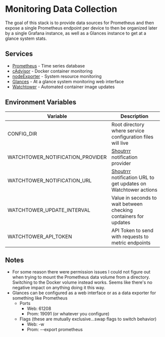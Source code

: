 # Monitoring Data Collection

The goal of this stack is to provide data sources for Prometheus and then expose a single Prometheus endpoint per device to then be organized later by a single Grafana instance, as well as a Glances instance to get at a glance system stats.

## Services

- [Prometheus](https://prometheus.io/) - Time series database
- [cAdvisor](https://github.com/google/cadvisor) - Docker container monitoring
- [nodeExporter](https://github.com/prometheus/node_exporter) - System resource monitoring
- [Glances](https://nicolargo.github.io/glances/) - At a glance system monitoring web interface
- [Watchtower](https://containrrr.dev/watchtower/) - Automated container image updates

## Environment Variables

| Variable                         | Description                                                                                                               |
| -------------------------------- | ------------------------------------------------------------------------------------------------------------------------- |
| CONFIG_DIR                       | Root directory where service configuration files will live                                                                |
| WATCHTOWER_NOTIFICATION_PROVIDER | [Shoutrrr](https://containrrr.dev/shoutrrr/v0.5/services/overview/) notification provider                                 |
| WATCHTOWER_NOTIFICATION_URL      | [Shoutrrr](https://containrrr.dev/shoutrrr/v0.5/services/overview/) notification URL to get updates on Watchtower actions |
| WATCHTOWER_UPDATE_INTERVAL       | Value in seconds to wait between checking containers for updates                                                          |
| WATCHTOWER_API_TOKEN             | API Token to send with requests to metric endpoints                                                                       |

## Notes

- For some reason there were permission issues I could not figure out when trying to mount the Prometheus data volume from a directory. Switching to the Docker volume instead works. Seems like there's no negative impact on anything doing it this way.
- Glances can be configured as a web interface or as a data exporter for something like Prometheus
  - Ports
    - Web: 61208
    - Prom: 19091 (or whatever you configure)
  - Flags (these are mutually exclusive...swap flags to switch behavior)
    - Web: -w
    - Prom: --export prometheus
